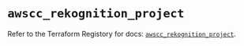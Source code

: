 # `awscc_rekognition_project`

Refer to the Terraform Registory for docs: [`awscc_rekognition_project`](https://registry.terraform.io/providers/hashicorp/awscc/0.70.0/docs/resources/rekognition_project).
